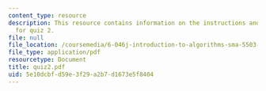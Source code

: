 ```yaml
---
content_type: resource
description: This resource contains information on the instructions and problem sets
  for quiz 2.
file: null
file_location: /coursemedia/6-046j-introduction-to-algorithms-sma-5503-fall-2005/5e10dcbfd59e3f29a2b7d1673e5f8404_quiz2.pdf
file_type: application/pdf
resourcetype: Document
title: quiz2.pdf
uid: 5e10dcbf-d59e-3f29-a2b7-d1673e5f8404
---
```

